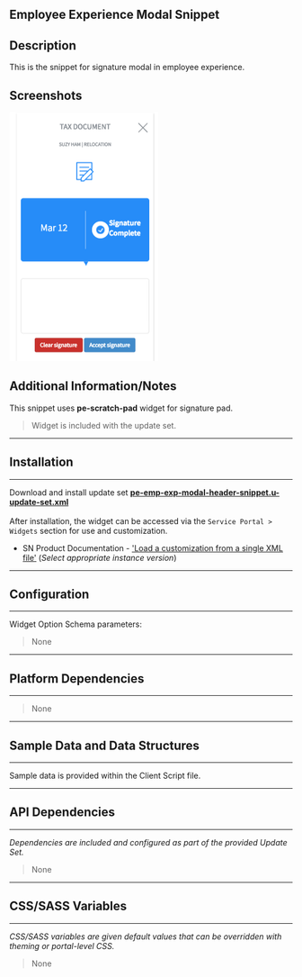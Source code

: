 ## Employee Experience Modal Snippet

## Description

This is the snippet for signature modal in employee experience.

## Screenshots
![alt text](../images/pe-emp-exp-modal-header-snippet.png "Modal Snippet")

## Additional Information/Notes 
This snippet uses **pe-scratch-pad** widget for signature pad.
> Widget is included with the update set.

---
## Installation
---
Download and install update set **[pe-emp-exp-modal-header-snippet.u-update-set.xml](pe-emp-exp-modal-header-snippet.u-update-set.xml)** <br/><br/>
After installation, the widget can be accessed via the `Service Portal > Widgets` section for use and customization.<br/>
* SN Product Documentation - ['Load a customization from a single XML file'](https://docs.servicenow.com/search?q=Load+a+customization+from+a+single+XML+file)   (<i>Select appropriate instance version</i>)
---
## Configuration
---
Widget Option Schema parameters:
> None
---
## Platform Dependencies
---
> None
---
## Sample Data and Data Structures
---
Sample data is provided within the Client Script file.

---
## API Dependencies
---
<i>Dependencies are included and configured as part of the provided Update Set.</i>
> None
---
## CSS/SASS Variables
---
_CSS/SASS variables are given default values that can be overridden with theming or portal-level CSS._
> None
